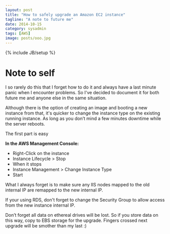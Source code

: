 ```yaml
---
layout: post
title: "How to safely upgrade an Amazon EC2 instance"
tagline: "A note to future me"
date: 2014-10-15
category: sysadmin
tags: [AWS]
image: posts/ooo.jpg
---
```

{% include JB/setup %}

Note to self
============

I so rarely do this that I forget how to do it and always have a last minute panic when I encounter problems.  So I've decided to document it for both future me and anyone else in the same situation.

Although there is the option of creating an image and booting a new instance from that, it's quicker to change the instance type on the existing running instance. As long as you don’t mind a few minutes downtime while the server reboots.

The first part is easy

**In the AWS Management Console:**

- Right-Click on the instance
- Instance Lifecycle > Stop
- When it stops
- Instance Management > Change Instance Type
- Start

What I always forget is to make sure any IIS nodes mapped to the old internal IP are remapped to the new internal IP.  

If your using RDS, don't forget to change the Security Group to allow access from the new instance internal IP.

Don’t forget all data on ethereal drives will be lost.  So if you store data on this way, copy to EBS storage for the upgrade.
Fingers crossed next upgrade will be smother than my last :)

